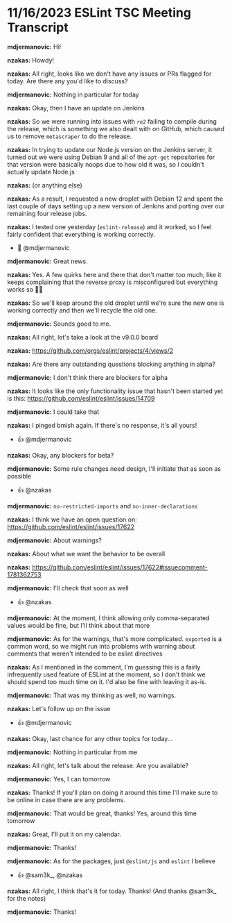 # 11/16/2023 ESLint TSC Meeting Transcript

**mdjermanovic:** Hi!

**nzakas:** Howdy!

**nzakas:** All right, looks like we don't have any issues or PRs flagged for today. Are there any you'd like to discuss?

**mdjermanovic:** Nothing in particular for today

**nzakas:** Okay, then I have an update on Jenkins

**nzakas:** So we were running into issues with `re2` failing to compile during the release, which is something we also dealt with on GitHub, which caused us to remove `metascraper` to do the release.

**nzakas:** In trying to update our Node.js version on the Jenkins server, it turned out we were using Debian 9 and all of the `apt-get` repositories for that version were basically noops due to how old it was, so I couldn't actually update Node.js

**nzakas:** (or anything else)

**nzakas:** As a result, I requested a new droplet with Debian 12 and spent the last couple of days setting up a new version of Jenkins and porting over our remaining four release jobs.

**nzakas:** I tested one yesterday (`eslint-release`) and it worked, so I feel fairly confident that everything is working correctly.
 * 🎉 @mdjermanovic

**mdjermanovic:** Great news.

**nzakas:** Yes. A few quirks here and there that don't matter too much, like it keeps complaining that the reverse proxy is misconfigured but everything works so 🤷‍♂️

**nzakas:** So we'll keep around the old droplet until we're sure the new one is working correctly and then we'll recycle the old one.

**mdjermanovic:** Sounds good to me.

**nzakas:** All right, let's take a look at the v9.0.0 board

**nzakas:** https://github.com/orgs/eslint/projects/4/views/2

**nzakas:** Are there any outstanding questions blocking anything in alpha?

**mdjermanovic:** I don't think there are blockers for alpha

**nzakas:** It looks like the only functionality issue that hasn't been started yet is this: https://github.com/eslint/eslint/issues/14709

**mdjermanovic:** I could take that

**nzakas:** I pinged bmish again. If there's no response, it's all yours!
 * 👍 @mdjermanovic

**nzakas:** Okay, any blockers for beta?

**mdjermanovic:** Some rule changes need design, I'll initiate that as soon as possible
 * 👍 @nzakas

**mdjermanovic:** `no-restricted-imports` and `no-inner-declarations`

**nzakas:** I think we have an open question on: https://github.com/eslint/eslint/issues/17622

**mdjermanovic:** About warnings?

**nzakas:** About what we want the behavior to be overall

**nzakas:** https://github.com/eslint/eslint/issues/17622#issuecomment-1781362753

**mdjermanovic:** I'll check that soon as well
 * 👍 @nzakas

**mdjermanovic:** At the moment, I think allowing only comma-separated values would be fine, but I'll think about that more

**mdjermanovic:** As for the warnings, that's more complicated. `exported` is a common word, so we might run into problems with warning about comments that weren't intended to be eslint directives

**nzakas:** As I mentioned in the comment, I'm guessing this is a fairly infrequently used feature of ESLint at the moment, so I don't think we should spend too much time on it. I'd also be fine with leaving it as-is.

**mdjermanovic:** That was my thinking as well, no warnings.

**nzakas:** Let's follow up on the issue
 * 👍 @mdjermanovic

**nzakas:** Okay, last chance for any other topics for today...

**mdjermanovic:** Nothing in particular from me

**nzakas:** All right, let's talk about the release. Are you available?

**mdjermanovic:** Yes, I can tomorrow

**nzakas:** Thanks! If you'll plan on doing it around this time I'll make sure to be online in case there are any problems.

**mdjermanovic:** That would be great, thanks! Yes, around this time tomorrow

**nzakas:** Great, I'll put it on my calendar.

**mdjermanovic:** Thanks!

**mdjermanovic:** As for the packages, just `@eslint/js` and `eslint` I believe
 * 👍 @sam3k_, @nzakas

**nzakas:** All right, I think that's it for today. Thanks! (And thanks @sam3k_  for the notes)

**mdjermanovic:** Thanks!

